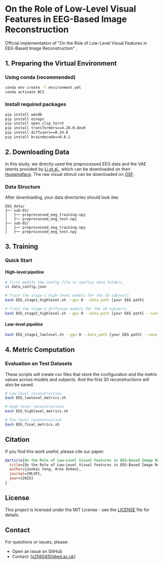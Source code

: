# On the Role of Low-Level Visual Features in EEG-Based Image Reconstruction

Official implementation of "On the Role of Low-Level Visual Features in EEG-Based Image Reconstruction" <!-- -accepted at [Conference/Journal Name]-->.

<!--## Abstract

[Brief description of your paper and its contributions]

## Requirements

- Python 3.8+
- CUDA 11.0+ (for GPU training)
- 16GB+ RAM recommended -->

## 1. Preparing the Virtual Environment

### Using conda (recommended)

```bash
conda env create -f environment.yml
conda activate BCI
```

<!--### Using venv

```bash
# Create virtual environment
python -m venv venv

# Activate the environment
# On Linux/Mac:
source venv/bin/activate
# On Windows:
venv\Scripts\activate -->

### Install required packages
```bash
pip install wandb
pip install einops
pip install open_clip_torch
pip install transformers==4.28.0.dev0
pip install diffusers==0.24.0
pip install braindecode==0.8.1
```

## 2. Downloading Data
In this study, we directly used the preprocessed EEG data and the VAE latents provided by [Li et al.](https://arxiv.org/abs/2403.07721#:~:text=In%20this%20study%2C%20we%20present%20an%20end-to-end%20EEG-based,embedding%2C%20and%20a%20two-stage%20multi-pipe%20EEG-to-image%20generation%20strategy.), 
which can be downloaded on their [Huggingface](https://huggingface.co/datasets/LidongYang/EEG_Image_decode).
The raw visual stimuli can be downloaded on [OSF](https://osf.io/3jk45/).

### Data Structure

After downloading, your data directories should look like:

```
EEG_data/
├── sub-01/
│   ├── preprocessed_eeg_training.npy
│   ├── preprocessed_eeg_test.npy
├── sub-02/
│   ├── preprocessed_eeg_training.npy
│   ├── preprocessed_eeg_test.npy
```

## 3. Training

### Quick Start
#### High-level pipeline
```bash
# First modify the Config file to speficy data folders
vi data_config.json

# Train the stage-1 high-level models for the 10 subjects
bash EEG_stage1_highlevel.sh --gpu 0 --data_path [your EEG path]

# Train the stage-2 diffusion models for the 10 subjects
bash EEG_stage2_highlevel.sh --gpu 0 --data_path [your EEG path] --save_model
```
#### Low-level pipeline
```bash
bash EEG_stage1_lowlevel.sh --gpu 0 --data_path [your EEG path] --save_model
```

## 4. Metric Computation

### Evaluation on Test Datasets
These scripts will create csv files that store the configuration and the metric values across models and subjects. And the first 30 reconstructions will also be saved.
```bash
# Low-level reconstruction
bash EEG_lowlevel_metrics.sh

# High-level reconstruction
bash EEG_highlevel_metrics.sh

# Two-level reconstruction
bash EEG_final_metrics.sh
```

## Citation

If you find this work useful, please cite our paper:

```bibtex
@article{On the Role of Low-Level Visual Features in EEG-Based Image Reconstruction,
  title={On the Role of Low-Level Visual Features in EEG-Based Image Reconstruction},
  author={Junkai Yang, Arno Onken},
  journal={MLSP},
  year={2025}
}
```

## License

This project is licensed under the MIT License - see the [LICENSE](LICENSE) file for details.

## Contact

For questions or issues, please:
- Open an issue on GitHub
- Contact: [s2560450@ed.ac.uk]
